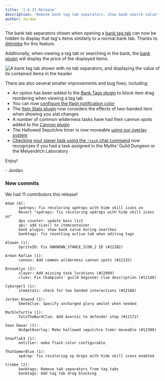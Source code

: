 ```yaml
---
title: '1.6.23 Release'
description: 'Remove bank tag tab separators, show bank search value'
author: Jordan
---
```


The bank tab separators shown when opening a [bank tag
tab](https://github.com/runelite/runelite/wiki/Bank-Tags#using-tag-tabs) can now be hidden to
display that tag's items similarly to a normal bank tab. Thanks to
[@trimbe](https://github.com/trimbe) for this feature.

Additionally, when viewing a tag tab or searching in the bank, the [bank
plugin](https://github.com/runelite/runelite/wiki/Bank) will display the price of the displayed
items.

![A bank tag tab shown with no tab separators, and displaying the value of its contained items in the header](/img/blog/1.6.23-Release/bank-tag-no-separators-value-header.png)

There are also several smaller improvements and bug fixes, including:

- An option has been added to the [Bank Tags
  plugin](https://github.com/runelite/runelite/wiki/Bank-Tags) to block item drag reordering when
  viewing a tag tab
- You can now [configure the flash notification
  color](https://github.com/runelite/runelite/wiki/RuneLite#notification-flash-color)
- The [Item Stats plugin](https://github.com/runelite/runelite/wiki/Item-Stats) now considers the
  effects of two-handed item when showing you stat changes
- A number of common wilderness tasks have had their cannon spots added to the [Cannon
  plugin](https://github.com/runelite/runelite/wiki/Cannon)
- The Hallowed Sepulchre timer is now moveable [using our overlay
  system](https://github.com/runelite/runelite/wiki/General-Features#moving-overlays)
- [Checking your slayer task using the `!task` chat
  command](https://github.com/runelite/runelite/wiki/Slayer) now recognizes if you had a task
  assigned in the Myths' Guild Dungeon or the Meiyerditch Laboratory

Enjoy!

\- Jordan

### New commits

We had 11 contributors this release!

```
Adam (6):
      xpdrops: fix recoloring xpdrops with hide skill icons on
      Revert "xpdrops: fix recoloring xpdrops with hide skill icons on"
      dps counter: update boss list
      api: add size() to itemcontainer
      bank plugin: show bank value during searches
      banktags: fix resetting active tab when editing tags

Alowan (1):
      SpriteID: Fix UNKNOWN_STANCE_ICON_2 ID (#12202)

Arman Rafian (1):
      cannon: Add common wilderness cannon spots (#12132)

Broooklyn (2):
      slayer: Add missing task locations (#12099)
      clues: Fix Champions' guild beginner clue description (#12140)

Cyborger1 (1):
      itemstats: check for two handed interactions (#12168)

Jordan Atwood (1):
      EmoteClue: Specify uncharged glory amulet when needed

MarbleTurtle (1):
      FaloTheBardClue: Add Avernic to defender step (#12172)

Sean Dewar (1):
      WidgetOverlay: Make hallowed sepulchre timer moveable (#12200)

Snowflak3 (1):
      notifier: make flash color configurable

ThatGamerBlue (1):
      xpdrop: fix recoloring xp drops with hide skill icons enabled

trimbe (2):
      banktags: Remove tab separators from tag tabs
      banktags: Add tag tab drag blocking
```

